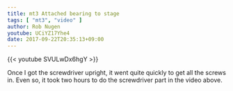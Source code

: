 ```yaml
---
title: mt3 Attached bearing to stage
tags: [ "mt3", "video" ]
author: Rob Nugen
youtube: UCiYZ17Yhe4
date: 2017-09-22T20:35:13+09:00
---
```


{{< youtube SVULwDx6hgY >}}

Once I got the screwdriver upright, it went quite quickly to get all
the screws in.  Even so, it took two hours to do the screwdriver part
in the video above.

